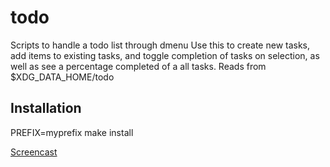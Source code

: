 # todo
Scripts to handle a todo list through dmenu
Use this to create new tasks, add items to existing tasks, and toggle completion of tasks on selection, as well as see a percentage completed of a all tasks. 
Reads from $XDG_DATA_HOME/todo

## Installation 

PREFIX=myprefix make install

[Screencast](https://ptpb.pw/9E2g.mkv)
